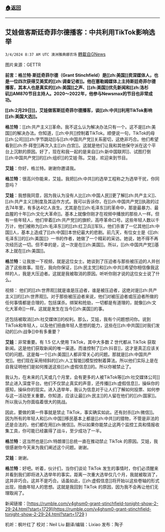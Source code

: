 ###  [:house:返回](README.md)
---


## 艾娃做客斯廷奇菲尔德播客：中共利用TikTok影响选举
`3/4/2024 8:37 AM UTC 澳洲雅典娜农场` [轉載自GNews](https://gnews.org/articles/2362915)

图片来源：GETTR

**前言：格兰特·斯廷奇菲尔德（Grant Stinchfield）是[[zh:美国]]资深媒体人，也是一位四次获得艾美奖的[[zh:调查记者]]。他在塞勒姆媒体上主持斯廷奇菲尔德播客，其本人也是真实的[[zh:美国]]之声、[[zh:美国]]优先新闻和[[zh:洛杉矶]]AM870节目主持人。2020～2022年，他参与Newsmax的节目也非常成功。**

**[[zh:2月29日]]，艾娃做客斯廷奇菲尔德播客，谈[[zh:中共]]利用TikTok影响[[zh:美国大选]]。**

**格兰特**：[[zh:共产主义]]革命。我不这么认为解决办法只有一个。这不是[[zh:美国]]的解决办法。你知道，[[zh:中共]]控制着TikTok。顺便说一句，TikTok的母[[zh:公司]][[zh:字节跳动]]与[[zh:中国共产党]]关系密切，这绝非巧合。他们希望看到[[zh:乔·拜登]]再次入主[[zh:白宫]]。这就是他们让我和其他保守派在这个平台上沉默的原因。好了，现在和我一起的是来自[[zh:新中国联邦]]、试图打倒[[zh:中国共产党]]的[[zh:组织]]的艾娃·陈。艾娃，欢迎来到节目。

**艾娃**：你好，格兰特。谢谢你邀请我。

**格兰特**：很高兴你能来，艾娃。我把[[zh:中共]]的选举工程称之为选举干扰，你同意吗？

**艾娃**：我想我同意，因为我认为没有人比[[zh:中国人民]]更了解[[zh:共产主义]]、[[zh:共产主义]]制度及其运作方式。我可以告诉你，在[[zh:中国共产党]]执政的过去74年里，有多达4亿人丧生。尤其是在[[zh:毛泽东]]的革命中，那是最暴力、最血腥的十年[[zh:文化大革命]]。基本上就像你刚才在视频中播放的那些人一样。但有一些年轻人，他们举着[[zh:共产党]]的旗帜，高呼革命口号。这些年轻人数以千万计，他们被称为[[zh:毛泽东]]的[[zh:红卫兵]]军队，他们杀害了一亿其他[[zh:中国]]人，基本上造成了[[zh:中国]]本世纪最大的悲剧。前几天，有位女士是《[[zh:毛泽东]]的[[zh:美国]]》一书的作者，她做了一个精彩的采访。她说，她不得不再次经历这一切。但不幸的是，这一次是在[[zh:美国]]。所以，[[zh:中国共产党]]基本上就在[[zh:美国]]。

**格兰特**：让我放一下视频，就是这位女士。她谈到了压迫者与那些被压迫的人并创造了这些故事。现在，我向你保证，[[zh:民主党]]和[[zh:中共]]希望你相信像我这样的人，我是大压迫者。这就是我被取消的原因。听听你刚才说的这位女士说了什么。

视频：
他们的[[zh:世界观]]就是谁是压迫者，谁是被压迫者，这绝对是[[zh:共产主义]]的[[zh:世界观]]。对于那些被压迫者来说，他们对被压迫者或压迫者所做的任何事情都是合理的，包括谋杀。绑架和抢劫，一切都是有道理的，就像[[zh:文化大革命]]一样。这就是发生在当今[[zh:美国]]的事。

还包括被取消[[zh:社交媒体]]的权利。那么，艾娃，我有个问题想问你。说到TikTok和年轻人，以及他们扭曲年轻人思想的能力，这些在[[zh:中共国]]对我们发动的[[zh:战争]]中有多重要？

**艾娃**：非常重要。有 1.5 亿人使用 TikTok，其中大多数 Z 世代都从 TikTok 获取新闻。这是他们获取新闻的唯一渠道。而谁控制了[[zh:抖音]]，这才是真正应该关切的问题。这是每一个[[zh:美国]]人都非常关心的问题。那就是[[zh:中国共产党]]。他们现在采用倾斜的[[zh:人工智能]]模型控制着算法。所以他们实际上是在自我证明他们是如何推送这些[[zh:虚假信息]]的。所以你被禁止了。

我认为，在未来的几天或几个月里，会有更多的人被TikTok等[[zh:社交媒体公司]]禁止进入深度平台。他们不仅禁止真实的声音，还传播[[zh:虚假信息]]，操纵你的感知，操纵你的现实。进入选举年，我认为信息对于让人们了解如何投票、如何参与这一活动至关重要。你知道，应该让最[[zh:民主]]的人留在他们的[[zh:国家]]。所以我认为你面临着很大的挑战。

因此，要做的第一件事就是禁止 TikTok，事实确实如此。还有封杀[[zh:微信]]。因为所有的年轻人和[[zh:中国]]移民基本上都是[[zh:中共]]的猎物，不管是非法的还是合法的，他们都在用[[zh:微信]]。所以如果你能禁止这两个监控工具和情报收集工具，你可能已经赢得了战斗，至少成功了一半。

**格兰特**：这当然也是[[zh:特朗普]]总统一直在推动禁止 TikTok 的原因。艾娃，我很感谢你今天来为我们阐述这个问题。谢谢。

**艾娃**：谢谢。

**格兰特**：好吧。听着，伙计们，当你们谈论 TikTok 发生的事情时，你们必须醒来并看到我们即将进入选举年的事实。距离一次重大选举仅几个月，我就被取消了，这并非巧合。这并不是巧合。话虽如此，[[zh:虚假信息]]将开始以这些卷轴的形式出现，扭曲年轻人的思想。这就是我回到 TikTok 的原因，因为我不会再让他们无理取闹了。

新闻链接：[https://rumble.com/v4ghsm0-grant-stinchfield-tonight-show-2-29-24.html?start=1729](https://rumble.com/v4ghsm0-grant-stinchfield-tonight-show-2-29-24.html?start=1729 ) 	

       
机听：枫叶红了  校对：Neil Liu  翻译/编辑：Lixiao  发布：陶子

